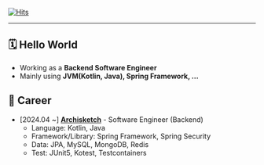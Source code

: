 [![Hits](https://hits.seeyoufarm.com/api/count/incr/badge.svg?url=https%3A%2F%2Fgithub.com%2Fsjiwon&count_bg=%23C83D4E&title_bg=%23555555&icon=&icon_color=%23E7E7E7&title=hits&edge_flat=false)](https://hits.seeyoufarm.com)

---

## 🗓️ Hello World

- Working as a <b>Backend Software Engineer</b>
- Mainly using <b>JVM(Kotlin, Java), Spring Framework, ...</b>


## 🔎 Career

- [2024.04 ~] <a href="https://www.archisketch.com" target="_blank"><b>Archisketch</b></a> - Software Engineer (Backend)
  - Language: Kotlin, Java
  - Framework/Library: Spring Framework, Spring Security
  - Data: JPA, MySQL, MongoDB, Redis
  - Test: JUnit5, Kotest, Testcontainers
